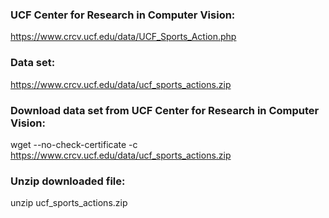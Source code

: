 ### UCF Center for Research in Computer Vision: 
https://www.crcv.ucf.edu/data/UCF_Sports_Action.php

### Data set:
https://www.crcv.ucf.edu/data/ucf_sports_actions.zip

### Download data set from UCF Center for Research in Computer Vision:
wget --no-check-certificate -c https://www.crcv.ucf.edu/data/ucf_sports_actions.zip


### Unzip downloaded file:
unzip ucf_sports_actions.zip
